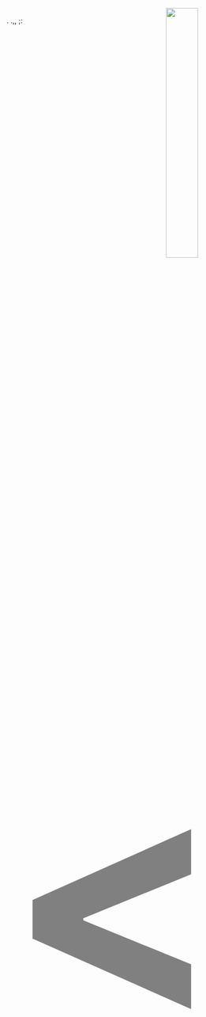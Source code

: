 
<p align="justify">
<img src="https://live.staticflickr.com/65535/49935122957_cc0fe44ef0_n.jpg" width="36%" align="right"/>
<br />  . .,, ;:
<br />    
<br /><b style="color:grey;font-size:646px;"><</p>    
<br />  
<br />  ., 
<br />  
</p>


<p> 👁‍🗨</P>

<p align="justify">
<img src="https://live.staticflickr.com/5768/31356943555_3e660fa9cc_n.jpg" width="17%" align="left"/>
  .//////.,, ;: </p>
  
<p><h1>🦑 ⇝</h1></p>


<!--


x3


-->
